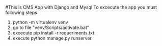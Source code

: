 #This is CMS App with Django and Mysql
To excecute the app you must following steps

1. python -m virtualenv venv
2. go to file "venv/Scripts/activate.bat"
3. excecute pip install -r requeriments.txt
4. execute python manage.py runserver
